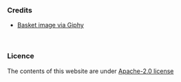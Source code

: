 ### Credits

- [Basket image via Giphy](https://giphy.com/gifs/drexeldragons-basketball-drexel-women-7T2OUItNevQ8PzJ2fz)


<br />

### Licence

The contents of this website are under [Apache-2.0 license](https://raw.githubusercontent.com/ECMWFCode4Earth/tales-of-drought/master/LICENSE)